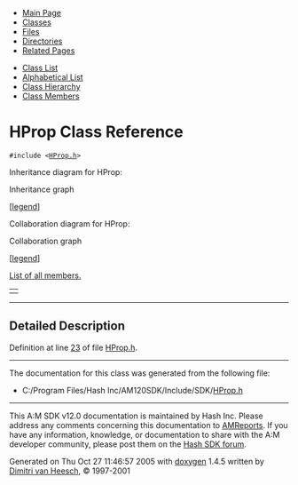 <div class="tabs">

- [Main Page](index.md)
- <span id="current">[Classes](annotated.md)</span>
- [Files](files.md)
- [Directories](dirs.md)
- [Related Pages](pages.md)

</div>

<div class="tabs">

- [Class List](annotated.md)
- [Alphabetical List](classes.md)
- [Class Hierarchy](hierarchy.md)
- [Class Members](functions.md)

</div>

# HProp Class Reference

`#include <`<a href="HProp_8h-source.md" class="el"><code>HProp.h</code></a>`>`

Inheritance diagram for HProp:

<span class="image placeholder" original-image-src="classHProp__inherit__graph.gif" original-image-title="" border="0" usemap="#HProp__inherit__map">Inheritance graph</span>

\[[legend](graph_legend.md)\]

Collaboration diagram for HProp:

<span class="image placeholder" original-image-src="classHProp__coll__graph.gif" original-image-title="" border="0" usemap="#HProp__coll__map">Collaboration graph</span>

\[[legend](graph_legend.md)\]

[List of all members.](classHProp-members.md)

|     |
|-----|
|     |

------------------------------------------------------------------------

<span id="_details"></span>

## Detailed Description

Definition at line <a href="HProp_8h-source.md#l00023" class="el">23</a> of file <a href="HProp_8h-source.md" class="el">HProp.h</a>.

------------------------------------------------------------------------

The documentation for this class was generated from the following file:

- C:/Program Files/Hash Inc/AM120SDK/Include/SDK/<a href="HProp_8h-source.md" class="el">HProp.h</a>

------------------------------------------------------------------------

<span class="small">This A:M SDK v12.0 documentation is maintained by Hash Inc. Please address any comments concerning this documentation to [AMReports](http://www.hash.com/reports). If you have any information, knowledge, or documentation to share with the A:M developer community, please post them on the [Hash SDK forum](http://www.hash.com/forums/index.php?showforum=11).</span>

Generated on Thu Oct 27 11:46:57 2005 with [<span class="image placeholder" original-image-src="doxygen.png" original-image-title="" height="45" width="100" align="middle" border="0">doxygen</span>](http://www.doxygen.org/index.html) 1.4.5 written by [Dimitri van Heesch](mailto:dimitri@stack.nl), © 1997-2001
